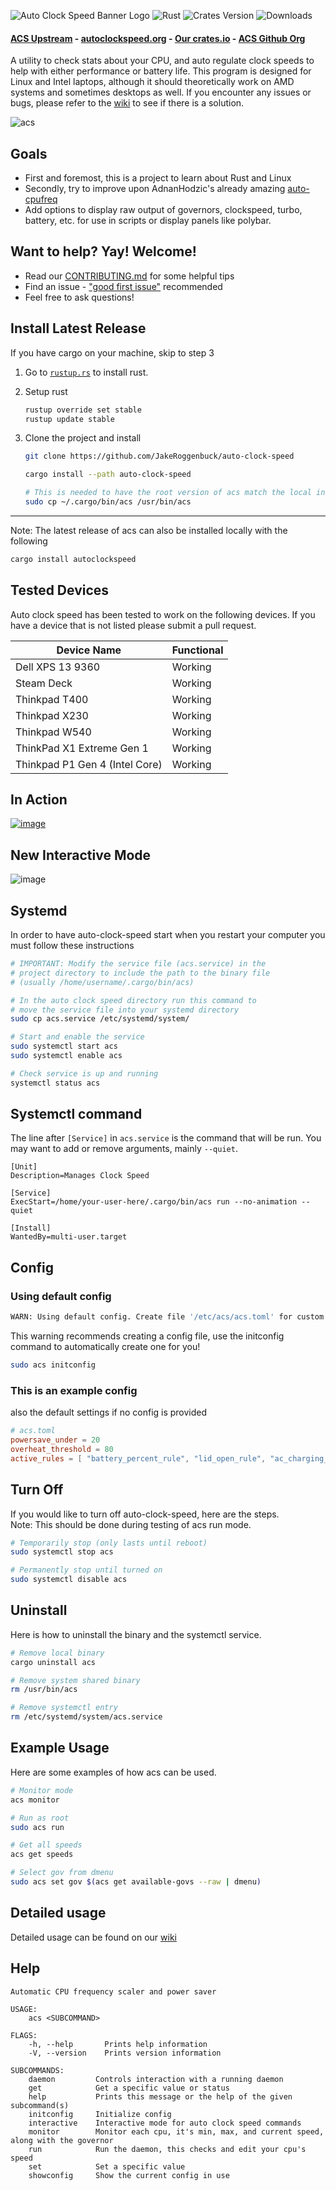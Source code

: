 ![Auto Clock Speed Banner Logo](https://user-images.githubusercontent.com/35516367/169680198-99d02746-22f7-433d-a9a1-d8858edef512.png)
![Rust](https://img.shields.io/github/workflow/status/jakeroggenbuck/auto-clock-speed/Rust?style=for-the-badge)
![Crates Version](https://img.shields.io/crates/v/autoclockspeed?style=for-the-badge)
![Downloads](https://img.shields.io/crates/d/autoclockspeed?style=for-the-badge)

#### [ACS Upstream](https://github.com/jakeroggenbuck/auto-clock-speed) - [autoclockspeed.org](https://autoclockspeed.org) - [Our crates.io](https://crates.io/crates/autoclockspeed) - [ACS Github Org](https://github.com/autoclockspeed)

A utility to check stats about your CPU, and auto regulate clock speeds to help with either performance or battery life.
This program is designed for Linux and Intel laptops, although it should theoretically work on AMD systems and sometimes desktops as well.
If you encounter any issues or bugs, please refer to the [wiki](https://github.com/JakeRoggenbuck/auto-clock-speed/wiki) to see if there is a solution.

![acs](https://user-images.githubusercontent.com/35516367/199084229-aee15ac5-bd86-41e9-b7fc-22517e21e6f0.png)

## Goals
- First and foremost, this is a project to learn about Rust and Linux
- Secondly, try to improve upon AdnanHodzic's already amazing [auto-cpufreq](https://github.com/AdnanHodzic/auto-cpufreq)
- Add options to display raw output of governors, clockspeed, turbo, battery, etc. for use in scripts or display panels like polybar.


## Want to help? Yay! Welcome!
- Read our [CONTRIBUTING.md](CONTRIBUTING.md) for some helpful tips
- Find an issue - ["good first issue"](https://github.com/JakeRoggenbuck/auto-clock-speed/issues?q=is%3Aissue+is%3Aopen+label%3A%22good+first+issue%22) recommended
- Feel free to ask questions!


## Install Latest Release
If you have cargo on your machine, skip to step 3

1. Go to [`rustup.rs`](https://rustup.rs/) to install rust.

2. Setup rust
   ```sh
   rustup override set stable
   rustup update stable
   ```
   
3. Clone the project and install
   ```sh
   git clone https://github.com/JakeRoggenbuck/auto-clock-speed

   cargo install --path auto-clock-speed

   # This is needed to have the root version of acs match the local installed version
   sudo cp ~/.cargo/bin/acs /usr/bin/acs
   ```
<hr>

Note: The latest release of acs can also be installed locally with the following
```sh
cargo install autoclockspeed
```

## Tested Devices
Auto clock speed has been tested to work on the following devices. If you have a device that is not listed please submit a pull request.

| Device Name | Functional |
| ----------- | ---------- |
| Dell XPS 13 9360 | Working |
| Steam Deck | Working |
| Thinkpad T400 | Working |
| Thinkpad X230 | Working |
| Thinkpad W540 | Working |
| ThinkPad X1 Extreme Gen 1 | Working |
| Thinkpad P1 Gen 4 (Intel Core) | Working |

## In Action
[![image](https://user-images.githubusercontent.com/35516367/170888770-cf20411e-2b21-43a5-9636-bf6a6b545346.png)](https://www.youtube.com/watch?v=QTnv4pommN4)

## New Interactive Mode
![image](https://user-images.githubusercontent.com/35516367/170414026-2466ee6b-fd6c-48f0-bec8-127237116baf.png)

## Systemd
In order to have auto-clock-speed start when you restart your computer you must follow these instructions
```sh
# IMPORTANT: Modify the service file (acs.service) in the
# project directory to include the path to the binary file 
# (usually /home/username/.cargo/bin/acs)
```

```sh
# In the auto clock speed directory run this command to
# move the service file into your systemd directory
sudo cp acs.service /etc/systemd/system/
```

```sh
# Start and enable the service
sudo systemctl start acs
sudo systemctl enable acs

# Check service is up and running
systemctl status acs
```
## Systemctl command
The line after `[Service]` in `acs.service` is the command that will be run. You may want to add or remove arguments, mainly `--quiet`.
```
[Unit]
Description=Manages Clock Speed

[Service]
ExecStart=/home/your-user-here/.cargo/bin/acs run --no-animation --quiet

[Install]
WantedBy=multi-user.target
```

## Config
### Using default config
```sh
WARN: Using default config. Create file '/etc/acs/acs.toml' for custom config or run 'acs initconfig' to setup default config automatically.
```
This warning recommends creating a config file, use the initconfig command to automatically create one for you!

```sh
sudo acs initconfig
```

### This is an example config
also the default settings if no config is provided

```toml
# acs.toml
powersave_under = 20
overheat_threshold = 80
active_rules = [ "battery_percent_rule", "lid_open_rule", "ac_charging_rule", "cpu_usage_rule" ]
```

## Turn Off
If you would like to turn off auto-clock-speed, here are the steps.<br>
Note: This should be done during testing of acs run mode.
```sh
# Temporarily stop (only lasts until reboot)
sudo systemctl stop acs

# Permanently stop until turned on
sudo systemctl disable acs
```

## Uninstall
Here is how to uninstall the binary and the systemctl service.
```sh
# Remove local binary
cargo uninstall acs

# Remove system shared binary
rm /usr/bin/acs

# Remove systemctl entry
rm /etc/systemd/system/acs.service
```

## Example Usage
Here are some examples of how acs can be used.
```sh
# Monitor mode
acs monitor

# Run as root
sudo acs run

# Get all speeds
acs get speeds

# Select gov from dmenu
sudo acs set gov $(acs get available-govs --raw | dmenu)
```

## Detailed usage
Detailed usage can be found on our [wiki](https://github.com/JakeRoggenbuck/auto-clock-speed/wiki/Detailed-Usage)  

## Help
```
Automatic CPU frequency scaler and power saver

USAGE:
    acs <SUBCOMMAND>

FLAGS:
    -h, --help       Prints help information
    -V, --version    Prints version information

SUBCOMMANDS:
    daemon         Controls interaction with a running daemon
    get            Get a specific value or status
    help           Prints this message or the help of the given subcommand(s)
    initconfig     Initialize config
    interactive    Interactive mode for auto clock speed commands
    monitor        Monitor each cpu, it's min, max, and current speed, along with the governor
    run            Run the daemon, this checks and edit your cpu's speed
    set            Set a specific value
    showconfig     Show the current config in use
```

<!--       _
       .__(.)< (qwak)
        \___)   
 ~~~~~~~~~~~~~~~~~~-->
